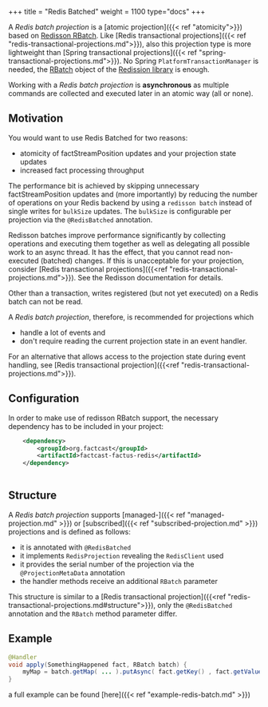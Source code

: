 +++
title = "Redis Batched"
weight = 1100
type="docs"
+++

A *Redis batch projection* is a [atomic projection]({{< ref "atomicity">}}) 
based on [Redisson RBatch](https://www.javadoc.io/doc/org.redisson/redisson/latest/org/redisson/api/RBatch.html). 
Like [Redis transactional projections]({{< ref "redis-transactional-projections.md">}}), also this projection type 
is more lightweight than [Spring transactional projections]({{< ref "spring-transactional-projections.md">}}). 
No Spring `PlatformTransactionManager` is needed, 
the [RBatch](https://www.javadoc.io/doc/org.redisson/redisson/latest/org/redisson/api/RBatch.html) object of 
the [Redission library](https://github.com/redisson/redisson) is enough.  

Working with a *Redis batch projection* is **asynchronous** as multiple commands are collected and 
executed later in an atomic way (all or none).

## Motivation

You would want to use Redis Batched for two reasons:

* atomicity of factStreamPosition updates and your projection state updates
* increased fact processing throughput

The performance bit is achieved by skipping unnecessary factStreamPosition updates and (more importantly) by reducing the number of operations on your Redis backend by using a `redisson batch` instead of single writes for `bulkSize` updates.
The `bulkSize` is configurable per projection via the `@RedisBatched` annotation.

Redisson batches improve performance significantly by collecting operations and executing them together as well as
delegating all possible work to an async thread. It has the effect, that you cannot read non-executed (batched) changes.
If this is unacceptable for your projection, consider [Redis transactional projections]({{<ref "redis-transactional-projections.md">}}).
See the Redisson documentation for details.
    
Other than a transaction, writes registered (but not yet executed) on a Redis batch can not be read. 

A *Redis batch projection*, therefore, is recommended for projections which
- handle a lot of events and
- don't require reading the current projection state in an event handler.

For an alternative that allows access to the projection state during event handling, 
see [Redis transactional projection]({{<ref "redis-transactional-projections.md">}}).



## Configuration

In order to make use of redisson RBatch support, the necessary dependency has to be included in your project:

```xml
    <dependency>
        <groupId>org.factcast</groupId>
        <artifactId>factcast-factus-redis</artifactId>
    </dependency>
    
```


## Structure

A *Redis batch projection* supports [managed-]({{< ref "managed-projection.md" >}}) 
or [subscribed]({{< ref "subscribed-projection.md" >}}) projections and is defined as follows:

- it is annotated with `@RedisBatched`
- it implements `RedisProjection` revealing the `RedisClient` used
- it provides the serial number of the projection via the `@ProjectionMetaData` annotation
- the handler methods receive an additional `RBatch` parameter

This structure is similar to a [Redis transactional projection]({{<ref "redis-transactional-projections.md#structure">}}), 
only the `@RedisBatched` annotation and the `RBatch` method parameter differ.  

## Example

```java
@Handler
void apply(SomethingHappened fact, RBatch batch) {
    myMap = batch.getMap( ... ).putAsync( fact.getKey() , fact.getValue() );
}
```

a full example can be found [here]({{< ref "example-redis-batch.md" >}})
